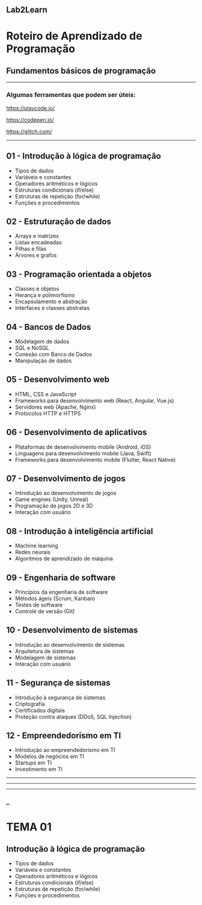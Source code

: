 ## Lab2Learn

# Roteiro de Aprendizado de Programação

## Fundamentos básicos de programação

---
### Algumas ferramentas que podem ser úteis:

https://playcode.io/

https://codepen.io/

https://glitch.com/

---

## 01 - Introdução à lógica de programação
*    Tipos de dados
*    Variáveis e constantes
*    Operadores aritméticos e lógicos
*    Estruturas condicionais (if/else)
*    Estruturas de repetição (for/while)
*    Funções e procedimentos

## 02 - Estruturação de dados

*    Arrays e matrizes
*    Listas encadeadas
*    Pilhas e filas
*    Árvores e grafos

## 03 - Programação orientada a objetos
*    Classes e objetos
*    Herança e polimorfismo
*    Encapsulamento e abstração
*   Interfaces e classes abstratas

## 04 - Bancos de Dados

*    Modelagem de dados
*    SQL e NoSQL
*    Conexão com Banco de Dados
*    Manipulação de dados

## 05 - Desenvolvimento web

*    HTML, CSS e JavaScript
*    Frameworks para desenvolvimento web (React, Angular, Vue.js)
*    Servidores web (Apache, Nginx)
*    Protocolos HTTP e HTTPS

## 06 - Desenvolvimento de aplicativos

*    Plataformas de desenvolvimento mobile (Android, iOS)
*    Linguagens para desenvolvimento mobile (Java, Swift)
*    Frameworks para desenvolvimento mobile (Flutter, React Native)

## 07 - Desenvolvimento de jogos

*    Introdução ao desenvolvimento de jogos
*    Game engines (Unity, Unreal)
*    Programação de jogos 2D e 3D
*    Interação com usuário

## 08 - Introdução à inteligência artificial

*    Machine learning
*    Redes neurais
*    Algoritmos de aprendizado de máquina

## 09 - Engenharia de software

*    Princípios da engenharia de software
*    Métodos ágeis (Scrum, Kanban)
*    Testes de software
*    Controle de versão (Git)

## 10 - Desenvolvimento de sistemas

*    Introdução ao desenvolvimento de sistemas
*    Arquitetura de sistemas
*    Modelagem de sistemas
*    Interação com usuário

## 11 - Segurança de sistemas

*    Introdução à segurança de sistemas
*    Criptografia
*    Certificados digitais
*    Proteção contra ataques (DDoS, SQL Injection)

## 12 - Empreendedorismo em TI

*    Introdução ao empreendedorismo em TI
*    Modelos de negócios em TI
*    Startups em TI
*    Investimento em TI

---
---
---
### _
# TEMA 01
## Introdução à lógica de programação
*    Tipos de dados
*    Variáveis e constantes
*    Operadores aritméticos e lógicos
*    Estruturas condicionais (if/else)
*    Estruturas de repetição (for/while)
*    Funções e procedimentos

